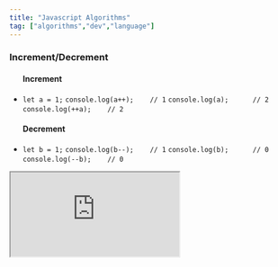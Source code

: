 ```yaml
---
title: "Javascript Algorithms"
tag: ["algorithms","dev","language"]
---
```


### Increment/Decrement

<div class="card" id="increment-decrement">
    <ul>
        <h4>Increment</h4>
            <li class="nobullet">
                <code>let a = 1;</code>
                <code>console.log(a++); &ensp;&ensp; // 1</code>
                <code>console.log(a); &ensp;&ensp;&ensp;&ensp; // 2</code>
                <code>console.log(++a); &ensp;&ensp; // 2</code>
            </li>
        <h4>Decrement</h4>
            <li class="nobullet">
                <code>let b = 1;</code>
                <code>console.log(b--); &ensp;&ensp; // 1</code>
                <code>console.log(b); &ensp;&ensp;&ensp;&ensp; // 0</code>
                <code>console.log(--b); &ensp;&ensp; // 0</code>
            </li>
        <!-- <section>Removes new lines at the end of <code>gets</code></section> -->
    </ul>
</div>

<iframe class="jside" src="https://meaghanbass.io/jside/">

<!-- <div class="console-output"></div> -->